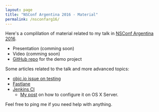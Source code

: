 ```yaml
---
layout: page
title: "NSConf Argentina 2016 - Material"
permalink: /nsconfarg16/
---
```


Here's a complilation of material related to my talk in [NSConf Argentina 2016](http://nsconfarg.com).

- Presentation (comming soon)
- Video (comming soon)
- [GitHub repo] for the demo project

Some articles related to the talk and more advanced topics:

- [objc.io issue on testing](https://www.objc.io/issues/15-testing/)
- [Fastlane](https://fastlane.tools)
- [Jenkins CI](http://jenkins-ci.org)
  - [My post](http://pablin.org/2015/04/30/configuring-jenkins-on-os-x-server/) on how to configure it on OS X Server.

Feel free to ping me if you need help with anything.

[GitHub repo]: https://github.com/pbendersky/Tuister